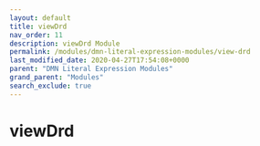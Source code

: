 ```yaml
---
layout: default
title: viewDrd
nav_order: 11
description: viewDrd Module
permalink: /modules/dmn-literal-expression-modules/view-drd
last_modified_date: 2020-04-27T17:54:08+0000
parent: "DMN Literal Expression Modules"
grand_parent: "Modules"
search_exclude: true
---
```


# viewDrd
